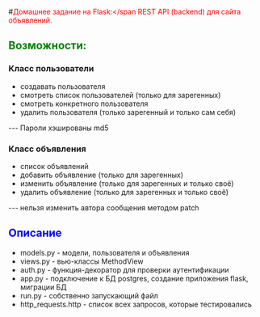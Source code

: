 #<span style="color:red">Домашнее задание на Flask:</span
REST API (backend) для сайта объявлений.

## <span style="color:green">Возможности:</span>

### Класс пользователи
- создавать пользователя
- смотреть список пользователей (только для зарегенных)
- смотреть конкретного пользователя
- удалить пользователя (только зарегенный и только сам себя)

--- Пароли хэшированы md5

### Класс объявления
- список объявлений
- добавить объявление (только для зарегенных)
- изменить объявление (только для зарегенных и только своё)
- удалить объявление (только для зарегенных и только своё)

--- нельзя изменить автора сообщения методом patch

## <span style="color:blue">Описание</span>
* models.py - модели, пользователя и объявления
* views.py - вью-классы MethodView
* auth.py - функция-декоратор для проверки аутентификации
* app.py - подключение к БД postgres, создание приложения flask, миграции БД
* run.py - собственно запускающий файл
* http_requests.http - список всех запросов, которые тестировались
